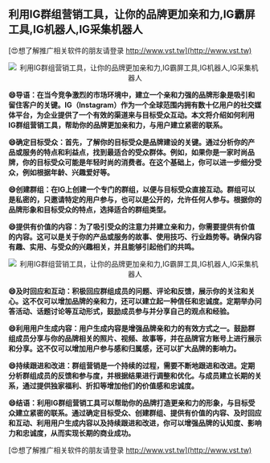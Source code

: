 ## **利用IG群组营销工具，让你的品牌更加亲和力,IG霸屏工具,IG机器人,IG采集机器人**

[😍想了解推广相关软件的朋友请登录 http://www.vst.tw](http://www.vst.tw)

 <center><img src="https://vst.tw/MP4/tuiguang/png/4.png" alt="利用IG群组营销工具，让你的品牌更加亲和力,IG霸屏工具,IG机器人,IG采集机器人"></center>

**😄导语：在当今竞争激烈的市场环境中，建立一个亲和力强的品牌形象是吸引和留住客户的关键。IG（Instagram）作为一个全球范围内拥有数十亿用户的社交媒体平台，为企业提供了一个有效的渠道来与目标受众互动。本文将介绍如何利用IG群组营销工具，帮助你的品牌更加亲和力，与用户建立紧密的联系。**

**😄确定目标受众：首先，了解你的目标受众是品牌建设的关键。通过分析你的产品或服务的特点和利益点，找到最适合的受众群体。例如，如果你是一家时尚品牌，你的目标受众可能是年轻时尚的消费者。在这个基础上，你可以进一步细分受众，例如根据年龄、兴趣爱好等。**

**😄创建群组：在IG上创建一个专门的群组，以便与目标受众直接互动。群组可以是私密的，只邀请特定的用户参与，也可以是公开的，允许任何人参与。根据你的品牌形象和目标受众的特点，选择适合的群组类型。**

**😄提供有价值的内容：为了吸引受众的注意力并建立亲和力，你需要提供有价值的内容。这可以是关于你的产品或服务的故事、使用技巧、行业趋势等。确保内容有趣、实用、与受众的兴趣相关，并且能够引起他们的共鸣。**

 <center><img src="https://vst.tw/MP4/tuiguang/png/8.png" alt="利用IG群组营销工具，让你的品牌更加亲和力,IG霸屏工具,IG机器人,IG采集机器人"></center>

**😄及时回应和互动：积极回应群组成员的问题、评论和反馈，展示你的关注和关心。这不仅可以增加品牌的亲和力，还可以建立起一种信任和忠诚度。定期举办问答活动、话题讨论等互动形式，鼓励成员参与并分享自己的观点和经验。**

**😄利用用户生成内容：用户生成内容是增强品牌亲和力的有效方式之一。鼓励群组成员分享与你的品牌相关的照片、视频、故事等，并在品牌官方账号上进行展示和分享。这不仅可以增加用户参与感和归属感，还可以扩大品牌的影响力。**

**😄持续跟进和改进：群组营销是一个持续的过程，需要不断地跟进和改进。定期分析群组成员的反馈和参与度，并根据结果进行调整和优化。与成员建立长期的关系，通过提供独家福利、折扣等增加他们的价值感和忠诚度。**

**😄结语：利用IG群组营销工具可以帮助你的品牌打造更亲和力的形象，与目标受众建立紧密的联系。通过确定目标受众、创建群组、提供有价值的内容、及时回应和互动、利用用户生成内容以及持续跟进和改进，你可以增强品牌的认知度、影响力和忠诚度，从而实现长期的商业成功。**

[😍想了解推广相关软件的朋友请登录 http://www.vst.tw](http://www.vst.tw)



